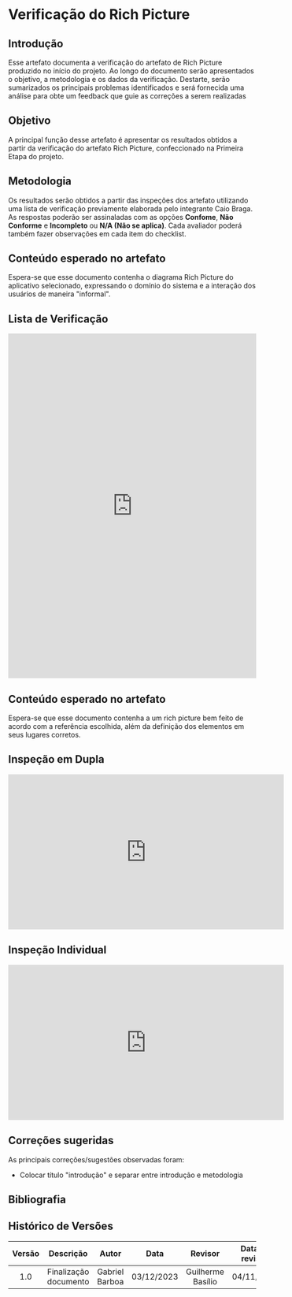 # **Verificação do Rich Picture**

## **Introdução**

Esse artefato documenta a verificação do artefato de Rich Picture produzido no início do projeto. Ao longo do documento serão apresentados o objetivo, a metodologia e os dados da verificação. Destarte, serão sumarizados os principais problemas  identificados e será fornecida uma análise para obte um feedback que guie as correções a serem realizadas

## **Objetivo**

A principal função desse artefato é apresentar os resultados obtidos a partir da verificação do artefato Rich Picture, confeccionado na Primeira Etapa do projeto.

## **Metodologia**

Os resultados serão obtidos a partir das inspeções dos artefato utilizando uma lista de verificação previamente elaborada pelo integrante Caio Braga. As respostas poderão ser assinaladas com as opções **Confome**, **Não Conforme** e **Incompleto** ou **N/A (Não se aplica)**. Cada avaliador poderá também fazer observações em cada item do checklist.

## **Conteúdo esperado no artefato**
Espera-se que esse documento contenha o diagrama Rich Picture do aplicativo selecionado, expressando o domínio do sistema e a interação dos usuários de maneira "informal". 

## **Lista de Verificação**

<iframe src="https://docs.google.com/spreadsheets/d/e/2PACX-1vS5SXgpqZXJbIhdXZ6nl3yolDHUpTNSR4nyP1HNseXq9qQDr_6_xIMxQP-l8NG62kUKuAQUFXtBeUvu/pubhtml?gid=1784900589&amp;single=true&amp;widget=true&amp;headers=false"width="100%" height="700" frameborder="0" scrolling="no"></iframe>

## **Conteúdo esperado no artefato**
Espera-se que esse documento contenha a um rich picture bem feito de acordo com a referência escolhida, além da definição dos elementos em seus lugares corretos.

## **Inspeção em Dupla**

<iframe width="560" height="315" src="https://www.youtube.com/embed/MqVucHjZQgg" title="Verificação em Dupla RichPicture" frameborder="0" allow="accelerometer; autoplay; clipboard-write; encrypted-media; gyroscope; picture-in-picture; web-share" allowfullscreen></iframe>

## **Inspeção Individual**

<iframe width="560" height="315" src="https://www.youtube.com/embed/l-5KvozqlWs" title="inspeção individual richpicture 20231204 221628 Gravação de Reunião" frameborder="0" allow="accelerometer; autoplay; clipboard-write; encrypted-media; gyroscope; picture-in-picture; web-share" allowfullscreen></iframe>

## **Correções sugeridas**

As principais correções/sugestões observadas foram:

+ Colocar título "introdução" e separar entre introdução e metodologia

## **Bibliografia**

## **Histórico de Versões**

| Versão |          Descrição              |     Autor      |      Data      |   Revisor     |    Data de revisão    |  
|:------:|:-------------------------------:|:--------------:|:--------------:|:-------------:|:---------------------:|
|  1.0   | Finalização documento  | Gabriel Barboa | 03/12/2023 |  Guilherme Basílio  |  04/11/2023      |
